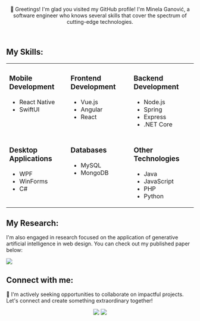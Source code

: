 <p align="center">👋 Greetings! I'm glad you visited my GitHub profile! I'm Minela Ganović, a software engineer who knows several skills that cover the spectrum of cutting-edge technologies.</p>

<br>

<h2 align="left">My Skills:</h2>

<table align="center">
  <tr>
    <td valign="top">
        <h3>Mobile Development</h3>
        <ul>
            <li>React Native</li>
            <li>SwiftUI</li>
        </ul>
    </td>
    <td valign="top">
        <h3>Frontend Development</h3>
        <ul>
            <li>Vue.js</li>
            <li>Angular</li>
            <li>React</li>
        </ul>
    </td>
    <td valign="top">
        <h3>Backend Development</h3>
        <ul>
            <li>Node.js</li>
            <li>Spring</li>
            <li>Express</li>
          <li>.NET Core</li>
        </ul>
    </td>
  </tr>
  <tr>
    <td valign="top">
        <h3>Desktop Applications</h3>
        <ul>
            <li>WPF</li>
            <li>WinForms</li>
            <li>C#</li>
        </ul>
    </td>
    <td valign="top">
        <h3>Databases</h3>
        <ul>
            <li>MySQL</li>
            <li>MongoDB</li>
        </ul>
    </td>
        <td valign="top">
        <h3>Other Technologies</h3>
        <ul>
            <li>Java</li>
            <li>JavaScript</li>
            <li>PHP</li>
          <li>Python</li>
        </ul>
    </td>
  </tr>
</table>

<h2>My Research:</h2>
<p>I'm also engaged in research focused on the application of generative artificial intelligence in web design. You can check out my published paper below:</p>
<p>
<a href="https://portal.sinteza.singidunum.ac.rs/Media/files/2024/392-397.pdf"><img src="https://img.shields.io/badge/My%20Research%20Paper-507d2a.svg?style=for-the-badge&logo=read-the-docs&logoColor=ffffff"/></a>
</p>

<h2>Connect with me:</h2>
<p>💼 I'm actively seeking opportunities to collaborate on impactful projects. Let's connect and create something extraordinary together!</p>
<p align="center">
  <a href="https://www.linkedin.com/in/minela-ganovic-1a2b19209"><img src="https://img.shields.io/badge/linkedin-507d2a.svg?style=for-the-badge&logo=linkedin&logoColor=ffffff"/></a>
   <a href="mailto:minelag556@gmail.com?subject=[GitHub]%20🔥%20profile%20contact&body=Hello"><img src="https://img.shields.io/badge/e‑mail-507d2a.svg?style=for-the-badge&logo=GMail&logoColor=ffffff"/></a>
</p>
